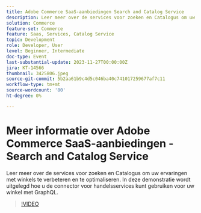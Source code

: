 ```yaml
---
title: Adobe Commerce SaaS-aanbiedingen Search and Catalog Service
description: Leer meer over de services voor zoeken en Catalogus om uw ervaringen met winkels te verbeteren en te optimaliseren.  In deze demonstratie wordt uitgelegd hoe u de connector voor handelsservices kunt gebruiken voor uw winkel met GraphQL.
solution: Commerce
feature-set: Commerce
feature: Saas, Services, Catalog Service
topic: Development
role: Developer, User
level: Beginner, Intermediate
doc-type: Event
last-substantial-update: 2023-11-27T00:00:00Z
jira: KT-14566
thumbnail: 3425806.jpeg
source-git-commit: 5b2aa61b9c4d5c046ba40c741017259677af7c11
workflow-type: tm+mt
source-wordcount: '80'
ht-degree: 0%

---
```



# Meer informatie over Adobe Commerce SaaS-aanbiedingen - Search and Catalog Service

Leer meer over de services voor zoeken en Catalogus om uw ervaringen met winkels te verbeteren en te optimaliseren.  In deze demonstratie wordt uitgelegd hoe u de connector voor handelsservices kunt gebruiken voor uw winkel met GraphQL.

>[!VIDEO](https://video.tv.adobe.com/v/3425806/?learn=on)
